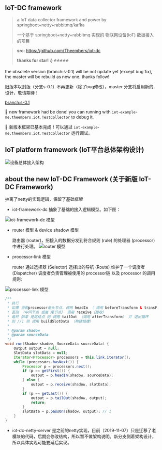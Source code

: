 ## IoT-DC framework

> a IoT data collector framework and power by springboot+netty+rabbitmq/kafka
>
> 一个基于 springboot+netty+rabbitmq 实现的 物联网设备(IoT) 数据接入的项目

> **src**: https://github.com/Theembers/iot-dc
>
> **thanks for star! :) ⭐⭐⭐⭐⭐**

the obsolete version (branch:s-0.1) will be not update yet (except bug fix), the master will be rebuild as new one. thanks follow!

旧版本以封版（分支s-0.1）不再更新（除了bug修改），master 分支将启用新的设计，敬请期待！

[branch:s-0.1](https://github.com/Theembers/iot-dc/tree/s-0.1)  

🎉 new framework had be done! you can running with `iot-example`-`me.theembers.iot.TestCollector` to debug it. 

🎉 新版本框架已基本完成！可以通过 `iot-example`-`me.theembers.iot.TestCollector` 运行调试。

## IoT platform framework (IoT平台总体架构设计)

![设备总体接入架构](https://image-1257148187.cos.ap-chengdu.myqcloud.com/picgo_img/20190926173357.jpg)

## about the new IoT-DC Framework (关于新版 IoT-DC Framework)

抽离了netty的实现逻辑，保留了基础框架

- iot-framework-dc 抽象了基础的接入逻辑模型。如下图：

![iot-framework-dc 模型](https://image-1257148187.cos.ap-chengdu.myqcloud.com/picgo_img/20191111134357.jpg)

- router 模型 & device shadow 模型

  路由器 (router)，把接入的数据分发到符合规则 (rule) 的处理器 (processor) 中进行处理。
![router 模型](https://image-1257148187.cos.ap-chengdu.myqcloud.com/picgo_img/20191111131757.jpg)

- processor-link 模型

  router 通过选择器 (Selector) 选择出的导航 (Route) 维护了一个调度者 (Dispatcher) 调度者负责管理被使用的 processor链 以及 processor 的调用 规则:

![processor-link 模型](https://image-1257148187.cos.ap-chengdu.myqcloud.com/picgo_img/processor-link-1.jpg)

```java
/**
 * 执行
 * 如果 当前processor是头节点，调用 headIn （ 调用 beforeTransform & transForm）
 * 否则 （中间节点 或者 尾节点） 调用 receive（接收）
 * 最终 如果 是尾结点 则 调用 tailOut （调用 afterTransform） 并 退出循环
 * 到 //1 则 调用 buildSlotData （构建插槽）
 *
 * @param shadow
 * @param sourceData
 */
void run(Shadow shadow, SourceData sourceData) {
    Output output = null;
    SlotData slotData = null;
    Iterator<Processor> processors = this.link.iterator();
    while (processors.hasNext()) {
        Processor p = processors.next();
        if (p == getFirst()) {
            output = p.headIn(shadow, sourceData);
        } else {
            output = p.receive(shadow, slotData);
        }
        if (p == getLast()) {
            output = p.tailOut(shadow, output);
            return;
        }
        slotData = p.passOn(shadow, output); // 1
    }
}
```

- iot-dc-netty-server 是之前的netty实现，目前（2019-11-07）只是迁移了老模块的代码，后期会修改结构，所以暂不做架构说明。新分支侧着架构设计，所以具体实现可能要延后实现。

